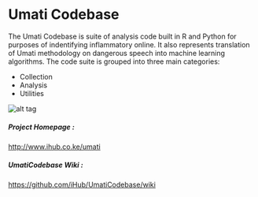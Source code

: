 # Umati Codebase

The Umati Codebase is suite of analysis code built in R and Python for purposes of indentifying inflammatory online. It also represents translation of Umati methodology on dangerous speech into machine learning algorithms. The code suite is grouped into three main categories:

* Collection
* Analysis
* Utilities

![alt tag](http://community.ihub.co.ke/cache/image_resizer/84a93bab303ed9ec81f674926cc16b16.jpg)

##### Project Homepage :
http://www.ihub.co.ke/umati

##### UmatiCodebase Wiki :
https://github.com/iHub/UmatiCodebase/wiki





